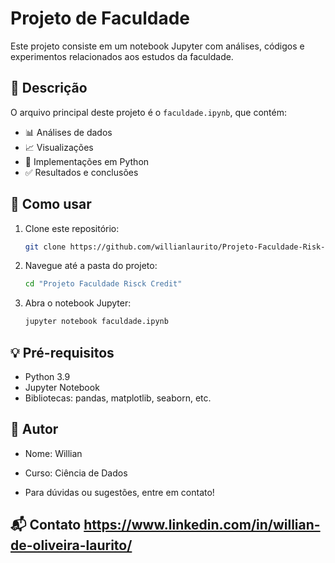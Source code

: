
# Projeto de Faculdade

Este projeto consiste em um notebook Jupyter com análises, códigos e experimentos relacionados aos estudos da faculdade.

## 📄 Descrição

O arquivo principal deste projeto é o `faculdade.ipynb`, que contém:

- 📊 Análises de dados
- 📈 Visualizações
- 📝 Implementações em Python
- ✅ Resultados e conclusões

## 🚀 Como usar

1. Clone este repositório:
   ```bash
   git clone https://github.com/willianlaurito/Projeto-Faculdade-Risk-Credit/.git
   ```

2. Navegue até a pasta do projeto:
   ```bash
   cd "Projeto Faculdade Risck Credit"
   ```

3. Abra o notebook Jupyter:
   ```bash
   jupyter notebook faculdade.ipynb
   ```

## 💡 Pré-requisitos

- Python 3.9
- Jupyter Notebook
- Bibliotecas: pandas, matplotlib, seaborn, etc.

## 👤 Autor

- Nome: Willian
- Curso: Ciência de Dados

- Para dúvidas ou sugestões, entre em contato!

## 📬 Contato https://www.linkedin.com/in/willian-de-oliveira-laurito/


